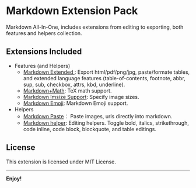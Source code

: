 # Markdown Extension Pack

Markdown All-In-One, includes extensions from editing to exporting, both features and helpers collection.

## Extensions Included

- Features (and Helpers)
    - [Markdown Extended ](https://marketplace.visualstudio.com/items?itemName=jebbs.markdown-extended):
    Export html/pdf/png/jpg, paste/formate tables, and extended language features (table-of-contents, footnote, abbr, sup, sub, checkbox, attrs, kbd, underline).
    - [Markdown+Math](https://marketplace.visualstudio.com/items?itemName=goessner.mdmath):
    TeX math support.
    - [Markdown Imsize Support](https://marketplace.visualstudio.com/items?itemName=amoosbr.markdown-imsize):
    Specify image sizes.
    - [Markdown Emoji](https://marketplace.visualstudio.com/items?itemName=bierner.markdown-emoji):
    Markdown Emoji support.
- Helpers
    - [Markdown Paste](https://marketplace.visualstudio.com/items?itemName=telesoho.vscode-markdown-paste-image)：
    Paste images, urls directly into markdown.
    - [Markdown helper](https://marketplace.visualstudio.com/items?itemName=joshbax.mdhelper): Editing helpers. Toggle bold, italics, strikethrough, code inline, code block, blockquote, and table editings.

## License

This extension is licensed under MIT License.

------------

**Enjoy!**
